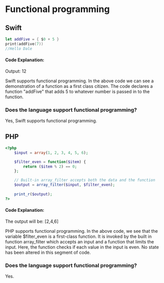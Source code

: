 # Functional programming

## Swift
```swift
let addFive = { $0 + 5 }
print(addFive(7))
//Hello Dale
```
#### Code Explanation:
Output: 12

Swift supports functional programming. In the above code we can see a demonstration of a function as a first class citizen. The code declares a function "addFive" that adds 5 to whatever number is passed in to the function.
### Does the language support functional programming?
Yes, Swift supports functional programming.
## PHP
```php
<?php
    $input = array(1, 2, 3, 4, 5, 6);

    $filter_even = function($item) {
        return ($item % 2) == 0;
    };

    // Built-in array_filter accepts both the data and the function
    $output = array_filter($input, $filter_even);
    
    print_r($output);
?>
```
#### Code Explanation:
The output will be: [2,4,6]

PHP supports functional programming. In the above code, we see that the variable $filter_even is a first-class function. It is invoked by the built in function array_filter which accepts an input and a function that limits the input. Here, the function checks if each value in the input is even. No state has been altered in this segment of code.

### Does the language support functional programming?
Yes.